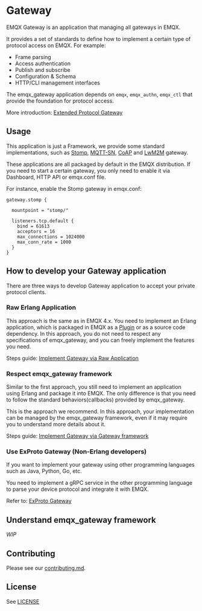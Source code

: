 # Gateway

EMQX Gateway is an application that managing all gateways in EMQX.

It provides a set of standards to define how to implement a certain type of
protocol access on EMQX. For example:

- Frame parsing
- Access authentication
- Publish and subscribe
- Configuration & Schema
- HTTP/CLI management interfaces

The emqx_gateway application depends on `emqx`, `emqx_authn`, `emqx_ctl` that
provide the foundation for protocol access.

More introduction: [Extended Protocol Gateway](https://www.emqx.io/docs/en/v5.0/gateway/gateway.html)

## Usage

This application is just a Framework, we provide some standard implementations,
such as [Stomp](../emqx_stomp/README.md), [MQTT-SN](../emqx_mqttsn/README.md),
[CoAP](../emqx_coap/README.md) and [LwM2M](../emqx_lwm2m/README.md) gateway.

These applications are all packaged by default in the EMQX distribution. If you
need to start a certain gateway, you only need to enable it via
Dashboard, HTTP API or emqx.conf file.

For instance, enable the Stomp gateway in emqx.conf:
```hocon
gateway.stomp {

  mountpoint = "stomp/"

  listeners.tcp.default {
    bind = 61613
    acceptors = 16
    max_connections = 1024000
    max_conn_rate = 1000
  }
}
```

## How to develop your Gateway application

There are three ways to develop Gateway application to accept your private protocol
clients.

### Raw Erlang Application

This approach is the same as in EMQX 4.x. You need to implement an Erlang application,
which is packaged in EMQX as a [Plugin](todo) or as a source code dependency.
In this approach, you do not need to respect any specifications of emqx_gateway,
and you can freely implement the features you need.


Steps guide: [Implement Gateway via Raw Application](doc/implement_gateway_via_raw_appliction.md)

### Respect emqx_gateway framework

Similar to the first approach, you still need to implement an application using Erlang
and package it into EMQX.
The only difference is that you need to follow the standard behaviors(callbacks) provided
by emqx_gateway.

This is the approach we recommend. In this approach, your implementation can be managed
by the emqx_gateway framework, even if it may require you to understand more details about it.


Steps guide: [Implement Gateway via Gateway framework](doc/implement_gateway_via_gateway_framekwork.md)

### Use ExProto Gateway (Non-Erlang developers)

If you want to implement your gateway using other programming languages such as
Java, Python, Go, etc.

You need to implement a gRPC service in the other programming language to parse
your device protocol and integrate it with EMQX.

Refer to: [ExProto Gateway](../emqx_exproto/README.md)

## Understand emqx_gateway framework

*WIP*

## Contributing

Please see our [contributing.md](../../CONTRIBUTING.md).

## License

See [LICENSE](../../LICENSE)
